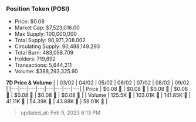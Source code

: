 
  ### Position Token (POSI)
  - Price: $0.08
  - Market Cap: $7,523,016.00
  - Max Supply: 100,000,000
  - Total Supply: 90,971,208.002
  - Circulating Supply: 90,488,149.293
  - Total Burn: 483,058.709
  - Holders: 719,892
  - Transactions: 5,644,211
  - Volume: $388,293,325.90

  **7D Price & Volume**
  | | 03&#x2F;02 | 04&#x2F;02 | 05&#x2F;02 | 06&#x2F;02 | 07&#x2F;02 | 08&#x2F;02 | 09&#x2F;02 |
  |---|---|---|---|---|---|---|---|
  | Price | $0.08 🚀 | $0.08 🚀 | $0.08 🔻 | $0.08 🔻 | $0.08 🚀 | $0.08 🚀 | $0.08 🚀 |
  | Volume | 125.5K 🚀 | 103.01K 🔻 | 141.85K 🚀 | 41.11K 🔻 | 54.39K 🚀 | 43.88K 🔻 | 59.01K 🚀 |

  > updated_at: Feb 9, 2023 6:13 PM
